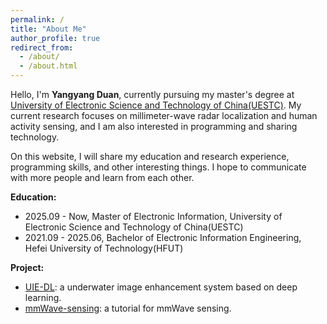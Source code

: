 ```yaml
---
permalink: /
title: "About Me"
author_profile: true
redirect_from: 
  - /about/
  - /about.html
---
```

Hello, I'm **Yangyang Duan**, currently pursuing my master's degree at [University of Electronic Science and Technology of China(UESTC)](https://www.uestc.edu.cn/). My current research focuses on millimeter-wave radar localization and human activity sensing, and I am also interested in programming and sharing technology.

On this website, I will share my education and research experience, programming skills, and other interesting things. I hope to communicate with more people and learn from each other.

**Education:**
- 2025.09 - Now, Master of Electronic Information, University of Electronic Science and Technology of China(UESTC)
- 2021.09 - 2025.06, Bachelor of Electronic Information Engineering, Hefei University of Technology(HFUT)

**Project:**
- [UIE-DL](https://github.com/Duanyy0813/UIE-DL): a underwater image enhancement system based on deep learning.
- [mmWave-sensing](https://github.com/Duanyy0813/mmWave-sensing): a tutorial for mmWave sensing.


